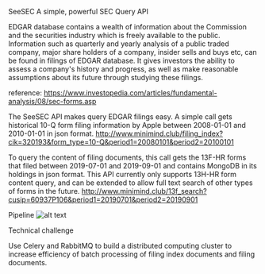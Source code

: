 SeeSEC
A simple, powerful SEC Query API

EDGAR database contains a wealth of information about the Commission and the securities industry which is freely available to the public. Information such as quarterly and yearly analysis of a public traded company, major share holders of a company, insider sells and buys etc, can be found in filings of EDGAR database. It gives investors the ability to assess a company's history and progress, as well as make reasonable assumptions about its future through studying these filings. 

reference: https://www.investopedia.com/articles/fundamental-analysis/08/sec-forms.asp

The SeeSEC API makes query EDGAR filings easy. A simple call gets historical 10-Q form filing information by Apple between 2008-01-01 and 2010-01-01 in json format.
http://www.minimind.club/filing_index?cik=320193&form_type=10-Q&period1=20080101&period2=20100101

To query the content of filing documents, this call gets the 13F-HR forms that filed between 2019-07-01 and 2019-09-01 and contains MongoDB in its holdings in json format. This API currently only supports 13H-HR form content query, and can be extended to allow full text search of other types of forms in the future. 
http://www.minimind.club/13f_search?cusip=60937P106&period1=20190701&period2=20190901

Pipeline
![alt text](https://drive.google.com/uc?export=view&id=1D0OmUFWqB4eSB3Bgd2Jz2LOOZTJAaBoT)

Technical challenge

Use Celery and RabbitMQ to build a distributed computing cluster to increase efficiency of batch processing of filing index documents and filing documents.





